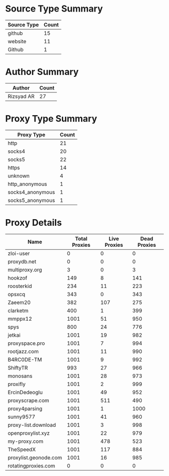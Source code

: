 # Source Type Summary

| Source Type | Count |
|-------------|-------|
| github | 15 |
| website | 11 |
| Github | 1 |


# Author Summary

| Author | Count |
|--------|-------|
| Rizsyad AR | 27 |


# Proxy Type Summary

| Proxy Type | Count |
|------------|-------|
| http | 21 |
| socks4 | 20 |
| socks5 | 22 |
| https | 14 |
| unknown | 4 |
| http_anonymous | 1 |
| socks4_anonymous | 1 |
| socks5_anonymous | 1 |


# Proxy Details

| Name | Total Proxies | Live Proxies | Dead Proxies |
|------|---------------|--------------|---------------|
| zloi-user | 0 | 0 | 0 |
| proxydb.net | 0 | 0 | 0 |
| multiproxy.org | 3 | 0 | 3 |
| hookzof | 149 | 8 | 141 |
| roosterkid | 234 | 11 | 223 |
| opsxcq | 343 | 0 | 343 |
| Zaeem20 | 382 | 107 | 275 |
| clarketm | 400 | 1 | 399 |
| mmppx12 | 1001 | 51 | 950 |
| spys | 800 | 24 | 776 |
| jetkai | 1001 | 19 | 982 |
| proxyspace.pro | 1001 | 7 | 994 |
| rootjazz.com | 1001 | 11 | 990 |
| B4RC0DE-TM | 1001 | 9 | 992 |
| ShiftyTR | 993 | 27 | 966 |
| monosans | 1001 | 28 | 973 |
| proxifly | 1001 | 2 | 999 |
| ErcinDedeoglu | 1001 | 49 | 952 |
| proxyscrape.com | 1001 | 511 | 490 |
| proxy4parsing | 1001 | 1 | 1000 |
| sunny9577 | 1001 | 41 | 960 |
| proxy-list.download | 1001 | 3 | 998 |
| openproxylist.xyz | 1001 | 22 | 979 |
| my-proxy.com | 1001 | 478 | 523 |
| TheSpeedX | 1001 | 117 | 884 |
| proxylist.geonode.com | 1001 | 16 | 985 |
| rotatingproxies.com | 0 | 0 | 0 |
